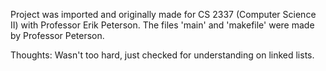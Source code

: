 Project was imported and originally made for CS 2337 (Computer Science II) with Professor Erik Peterson. The files 'main' and 'makefile' were made by Professor Peterson.

Thoughts: Wasn't too hard, just checked for understanding on linked lists.
